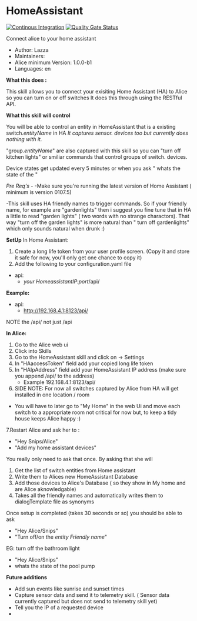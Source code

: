 # HomeAssistant

[![Continous Integration](https://gitlab.com/project-alice-assistant/skills/skill_HomeAssistant/badges/master/pipeline.svg)](https://gitlab.com/project-alice-assistant/skills/skill_HomeAssistant/pipelines/latest) [![Quality Gate Status](https://sonarcloud.io/api/project_badges/measure?project=project-alice-assistant_skill_HomeAssistant&metric=alert_status)](https://sonarcloud.io/dashboard?id=project-alice-assistant_skill_HomeAssistant)

Connect alice to your home assistant

- Author: Lazza
- Maintainers: 
- Alice minimum Version: 1.0.0-b1
- Languages:
    en

**What this does :**

This skill allows you to connect your exisiting Home Assistant (HA) to Alice so you can turn on or off switches
It does this through using the RESTful API.

**What this skill will control**

You will be able to control an entity in HomeAssistant that is a existing switch.*entityName* in HA
*It captures sensor.<entityName> devices too but currently does nothing with it.*

"group.*entityName*" are also captured with this skill so you can "turn off kitchen lights" or smiliar
commands that control groups of switch.<entityName> devices. 

Device states get updated every 5 minutes or when you ask " whats the state of the <device name>"


*Pre Req's* -
-Make sure you're running the latest version of Home Assistant ( minimum is version 0107.5)

-This skill uses HA friendly names to trigger commands. So if your friendly name, for example are "gardenlights"
then i suggest you fine tune that in HA a little to read "garden lights" ( two words with no strange charactors). That way 
"turn off the garden lights" is more natural than " turn off gardenlights" which only sounds natural when drunk :)

**SetUp**
In Home Assistant:
1. Create a long life token from your user profile screen. (Copy it and store it safe for now, you'll only get one chance to copy it)
2. Add the following to your configuration.yaml file
  - api:
     - *your HomeassistantIP:port*/api/
    
**Example:**
- api:
  - http://192.168.4.1:8123/api/

NOTE the /api/ not just /api 

**In Alice:**

1. Go to the Alice web ui
2. Click into Skills
3. Go to the HomeAssistant skill and click on -> Settings
4. In "HAaccessToken" field add your copied long life token
5. In "HAIpAddress" field add your HomeAssistant IP address (make sure you append /api/ to the address)
    - Example 192.168.4.1:8123/api/
6. SIDE NOTE: For now all switches captured by Alice from HA will get installed in one location / room 
-  You will have to later go to "My Home" in the web Ui and move each switch to a appropriate room not critical
for now but, to keep a tidy house keeps Alice happy :)

7.Restart Alice and ask her to :
- "Hey Snips/Alice"
- "Add my home assistant devices"

You really only need to ask that once. By asking that she will

1. Get the list of switch entities from Home assistant
2. Write them to Alices new HomeAssistant Database
3. Add those devices to Alice's Database ( so they show in My home and are Alice aknowledgable)
4. Takes all the friendly names and automatically writes them to dialogTemplate file as synonyms

Once setup is completed (takes 30 seconds or so) you should be able to ask 
- "Hey Alice/Snips"
- "Turn off/on the *entity Friendly name*"

EG: turn off the bathroom light

- "Hey Alice/Snips"
- whats the state of the pool pump

**Future additions**
- Add sun events like sunrise and sunset times
- Capture sensor data and send it to telemetry skill. ( Sensor data currently captured but does not send to telemetry skill yet)
- Tell you the IP of a requested device
- 
